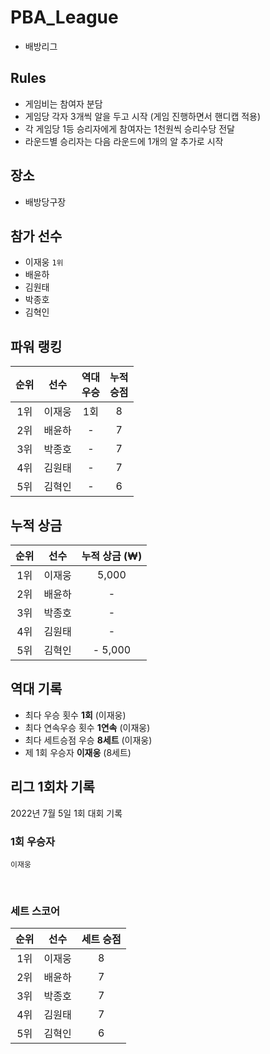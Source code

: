 # PBA_League
- 배방리그

## Rules
- 게임비는 참여자 분담
- 게임당 각자 3개씩 알을 두고 시작 (게임 진행하면서 핸디캡 적용)
- 각 게임당 1등 승리자에게 참여자는 1천원씩 승리수당 전달
- 라운드별 승리자는 다음 라운드에 1개의 알 추가로 시작

## 장소
- 배방당구장

## 참가 선수
- 이재웅 `1위`
- 배윤하
- 김원태
- 박종호
- 김혁인
 

## 파워 랭킹
| 순위 | 선수 | 역대<br/>우승 | 누적<br/>승점 | 
|:--:|:--:|:--:|:--:|
| 1위 | 이재웅 | 1회 | 8 | 
| 2위 | 배윤하 | - | 7 | 
| 3위 | 박종호 | - | 7 | 
| 4위 | 김원태 | - | 7 |
| 5위 | 김혁인 | - | 6 |



## 누적 상금

| 순위 | 선수 | 누적 상금 (₩)| 
|:--:|:--:|:--:|
| 1위 | 이재웅 | 5,000 | 
| 2위 | 배윤하 | - | 
| 3위 | 박종호 | - | 
| 4위 | 김원태 | - | 
| 5위 | 김혁인 | - 5,000 | 

## 역대 기록
- 최다 우승 횟수 **1회** (이재웅)
- 최다 연속우승 횟수 **1연속** (이재웅)
- 최다 세트승점 우승 **8세트** (이재웅)
- 제 1회 우승자 **이재웅** (8세트)

## 리그 1회차 기록
2022년 7월 5일 1회 대회 기록
### 1회 우승자
`이재웅`

<br/>

### 세트 스코어
| 순위 | 선수 | 세트 승점| 
|:--:|:--:|:--:|
| 1위 | 이재웅 | 8 | 
| 2위 | 배윤하 | 7 | 
| 3위 | 박종호 | 7 | 
| 4위 | 김원태 | 7 | 
| 5위 | 김혁인 | 6 | 
 
